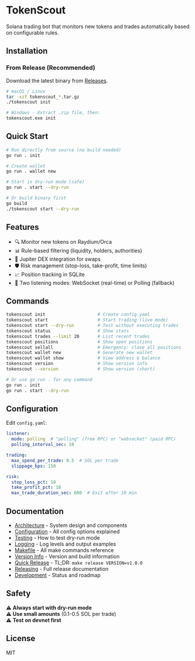 # TokenScout

Solana trading bot that monitors new tokens and trades automatically based on configurable rules.

## Installation

### From Release (Recommended)
Download the latest binary from [Releases](https://github.com/speier/tokenscout/releases).

```bash
# macOS / Linux
tar -xzf tokenscout_*.tar.gz
./tokenscout init

# Windows - Extract .zip file, then:
tokenscout.exe init
```

## Quick Start

```bash
# Run directly from source (no build needed)
go run . init

# Create wallet
go run . wallet new

# Start in dry-run mode (safe)
go run . start --dry-run

# Or build binary first
go build
./tokenscout start --dry-run
```

## Features

- 🔍 Monitor new tokens on Raydium/Orca
- 📊 Rule-based filtering (liquidity, holders, authorities)
- 💱 Jupiter DEX integration for swaps
- 🛡️ Risk management (stop-loss, take-profit, time limits)
- 📈 Position tracking in SQLite
- 🔄 Two listening modes: WebSocket (real-time) or Polling (fallback)

## Commands

```bash
tokenscout init                    # Create config.yaml
tokenscout start                   # Start trading (live mode)
tokenscout start --dry-run         # Test without executing trades
tokenscout status                  # Show stats
tokenscout trades --limit 20       # List recent trades
tokenscout positions               # Show open positions
tokenscout sellall                 # Emergency: close all positions
tokenscout wallet new              # Generate new wallet
tokenscout wallet show             # View address & balance
tokenscout version                 # Show version info
tokenscout --version               # Show version (short)

# Or use go run . for any command
go run . init
go run . start --dry-run
```

## Configuration

Edit `config.yaml`:

```yaml
listener:
  mode: polling  # "polling" (free RPC) or "websocket" (paid RPC)
  polling_interval_sec: 10

trading:
  max_spend_per_trade: 0.5  # SOL per trade
  slippage_bps: 150

risk:
  stop_loss_pct: 10
  take_profit_pct: 10
  max_trade_duration_sec: 600  # Exit after 10 min
```

## Documentation

- [Architecture](docs/ARCHITECTURE.md) - System design and components
- [Configuration](docs/CONFIGURATION.md) - All config options explained
- [Testing](docs/TESTING.md) - How to test dry-run mode
- [Logging](docs/LOGGING.md) - Log levels and output examples
- [Makefile](docs/MAKEFILE.md) - All make commands reference
- [Version Info](docs/VERSION.md) - Version and build information
- [Quick Release](docs/QUICKSTART_RELEASE.md) - TL;DR: `make release VERSION=v1.0.0`
- [Releasing](docs/RELEASING.md) - Full release documentation
- [Development](docs/DEVELOPMENT.md) - Status and roadmap

## Safety

⚠️ **Always start with dry-run mode**  
⚠️ **Use small amounts** (0.1-0.5 SOL per trade)  
⚠️ **Test on devnet first**

## License

MIT
